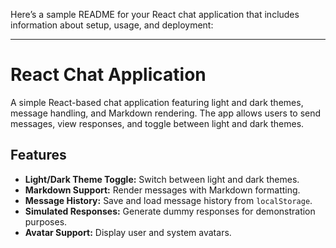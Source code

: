 Here’s a sample README for your React chat application that includes information about setup, usage, and deployment:

---

# React Chat Application

A simple React-based chat application featuring light and dark themes, message handling, and Markdown rendering. The app allows users to send messages, view responses, and toggle between light and dark themes.

## Features

- **Light/Dark Theme Toggle:** Switch between light and dark themes.
- **Markdown Support:** Render messages with Markdown formatting.
- **Message History:** Save and load message history from `localStorage`.
- **Simulated Responses:** Generate dummy responses for demonstration purposes.
- **Avatar Support:** Display user and system avatars.

